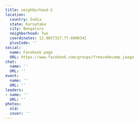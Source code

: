 ```yaml
---
title: neighborhood-2
location:
  country: India
  state: Karnataka
  city: Bengaluru
  neighborhood: Two
  coordinates: 12.9657327,77.6000341
  plusCode: ''
social:
  name: Facebook page
  URL: https://www.facebook.com/groups/freecodecamp.jaaga
chat:
  name: ''
  URL: ''
event:
  name: ''
  URL: ''
leaders:
- name: ''
  URL: ''
photos:
  old: 
  cover: ''
---
```

